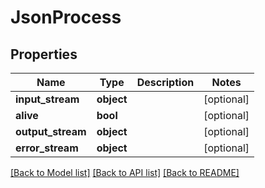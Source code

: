 # JsonProcess


## Properties
Name | Type | Description | Notes
------------ | ------------- | ------------- | -------------
**input_stream** | **object** |  | [optional] 
**alive** | **bool** |  | [optional] 
**output_stream** | **object** |  | [optional] 
**error_stream** | **object** |  | [optional] 

[[Back to Model list]](../README.md#documentation-for-models) [[Back to API list]](../README.md#documentation-for-api-endpoints) [[Back to README]](../README.md)


